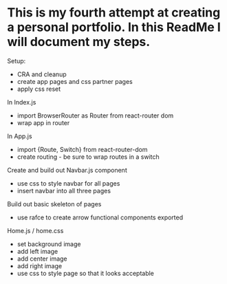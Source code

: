 # This is my fourth attempt at creating a personal portfolio. In this ReadMe I will document my steps.

Setup:
- CRA and cleanup
- create app pages and css partner pages
- apply css reset

In Index.js
- import BrowserRouter as Router from react-router dom
- wrap app in router

In App.js
- import {Route, Switch} from react-router-dom
- create routing - be sure to wrap routes in a switch

Create and build out Navbar.js component
- use css to style navbar for all pages
- insert navbar into all three pages


Build out basic skeleton of pages
- use rafce to create arrow functional components exported

Home.js / home.css
- set background image
- add left image
- add center image
- add right image
- use css to style page so that it looks acceptable




